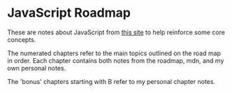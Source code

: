 # JavaScript Roadmap

These are notes about JavaScript from [this site](roadmap.sh/javascript) to help reinforce some core concepts.

The numerated chapters refer to the main topics outlined on the road map in order. Each chapter contains both notes from the roadmap, mdn, and my own personal notes.

The 'bonus' chapters starting with B refer to my personal chapter notes.
